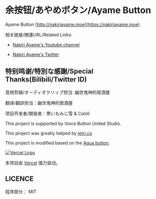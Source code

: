 # 余按钮/あやめボタン/Ayame Button

Ayame Button [http://nakiriayame.moe](https://nakiriayame.moe)


相关链接/関連URL/Related Links:

* [Nakiri Ayame's Youtube channel](https://www.youtube.com/channel/UC7fk0CB07ly8oSl0aqKkqFg)

* [Nakiri Ayame's Twitter](https://twitter.com/nakiriayame?s=09)

## 特别鸣谢/特別な感謝/Special Thanks(Bilibili/Twitter ID)

音频剪辑/オーディオクリップ担当: 幽世鬼神的居酒屋 

翻译/翻訳担当：幽世鬼神的居酒屋

项目开发者/開発者：寒いもみじ雪 & Cololi

This project is supported by Voice Button United Studio.

This project was greatly helped by [jetri.co](https://twitter.com/dragonjetmkii?s=09) 

This project is modified based on the [Aqua button](https://github.com/zyzsdy/aqua-button).

[![Vercel Logo](https://cdn.jsdelivr.net/gh/paizi/vue-test/vercel.svg)](https://www.vercel.com/?utm_source=vbuposc&utm_campaign=oss)

本项目由 [Vercel](https://www.vercel.com/?utm_source=vbuposc&utm_campaign=oss) 强力驱动。

## LICENCE

程序部分： MIT

